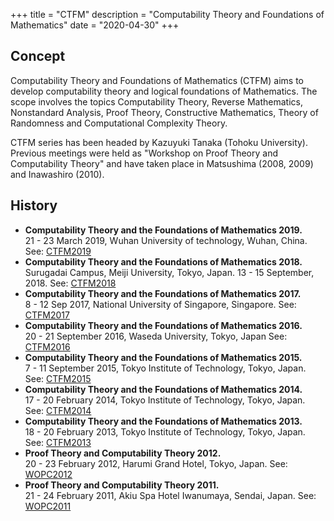 +++
title = "CTFM"
description = "Computability Theory and Foundations of Mathematics"
date = "2020-04-30"
+++

## Concept
Computability Theory and Foundations of Mathematics (CTFM) aims to develop computability theory and logical foundations of Mathematics. The scope involves the topics Computability Theory, Reverse Mathematics, Nonstandard Analysis, Proof Theory, Constructive Mathematics, Theory of Randomness and Computational Complexity Theory.

CTFM series has been headed by Kazuyuki Tanaka (Tohoku University). Previous meetings were held as "Workshop on Proof Theory and Computability Theory" and have taken place in Matsushima (2008, 2009) and Inawashiro (2010).

## History
- **Computability Theory and the Foundations of Mathematics 2019.** \
21 - 23 March 2019, Wuhan University of technology, Wuhan, China. See: [CTFM2019](http://www.sendailogic.com/CTFM2019/index.html)
- **Computability Theory and the Foundations of Mathematics 2018.** \
Surugadai Campus, Meiji University, Tokyo, Japan. 13 - 15 September, 2018. See: [CTFM2018](http://www.isc.meiji.ac.jp/~random/ctfm2018/)
- **Computability Theory and the Foundations of Mathematics 2017.** \
 8 - 12 Sep 2017, National University of Singapore, Singapore. See: [CTFM2017](http://ims.nus.edu.sg/events/2017/wcom/index.php)
- **Computability Theory and the Foundations of Mathematics 2016.** \
 20 - 21 September 2016, Waseda University, Tokyo, Japan See: [CTFM2016](http://www.sendailogic.com/CTFM2016/index.html)
- **Computability Theory and the Foundations of Mathematics 2015.** \
 7 - 11 September 2015, Tokyo Institute of Technology, Tokyo, Japan. See: [CTFM2015](http://www.jaist.ac.jp/CTFM/CTFM2015/index.html)
- **Computability Theory and the Foundations of Mathematics 2014.** \
 17 - 20 February 2014, Tokyo Institute of Technology, Tokyo, Japan. See: [CTFM2014](http://www.jaist.ac.jp/CTFM/CTFM2014/index.html)
- **Computability Theory and the Foundations of Mathematics 2013.** \
 18 - 20 February 2013, Tokyo Institute of Technology, Tokyo, Japan. See: [CTFM2013](http://www.sendailogic.com/CTFM2013/)
- **Proof Theory and Computability Theory 2012.** \
 20 - 23 February 2012, Harumi Grand Hotel, Tokyo, Japan. See: [WOPC2012](http://www.sendailogic.com/WOPC2012/)
- **Proof Theory and Computability Theory 2011.** \
  21 - 24 February 2011, Akiu Spa Hotel Iwanumaya, Sendai, Japan. See: [WOPC2011](http://www.jaist.ac.jp/is/labs/ishihara-lab/wptct2011/Workshop_on_Proof_Theory_and_Computability_Theory/Home.html)